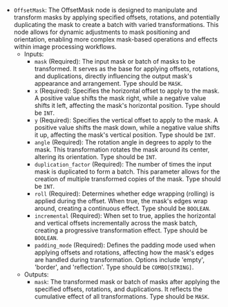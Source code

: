 - `OffsetMask`: The OffsetMask node is designed to manipulate and transform masks by applying specified offsets, rotations, and potentially duplicating the mask to create a batch with varied transformations. This node allows for dynamic adjustments to mask positioning and orientation, enabling more complex mask-based operations and effects within image processing workflows.
    - Inputs:
        - `mask` (Required): The input mask or batch of masks to be transformed. It serves as the base for applying offsets, rotations, and duplications, directly influencing the output mask's appearance and arrangement. Type should be `MASK`.
        - `x` (Required): Specifies the horizontal offset to apply to the mask. A positive value shifts the mask right, while a negative value shifts it left, affecting the mask's horizontal position. Type should be `INT`.
        - `y` (Required): Specifies the vertical offset to apply to the mask. A positive value shifts the mask down, while a negative value shifts it up, affecting the mask's vertical position. Type should be `INT`.
        - `angle` (Required): The rotation angle in degrees to apply to the mask. This transformation rotates the mask around its center, altering its orientation. Type should be `INT`.
        - `duplication_factor` (Required): The number of times the input mask is duplicated to form a batch. This parameter allows for the creation of multiple transformed copies of the mask. Type should be `INT`.
        - `roll` (Required): Determines whether edge wrapping (rolling) is applied during the offset. When true, the mask's edges wrap around, creating a continuous effect. Type should be `BOOLEAN`.
        - `incremental` (Required): When set to true, applies the horizontal and vertical offsets incrementally across the mask batch, creating a progressive transformation effect. Type should be `BOOLEAN`.
        - `padding_mode` (Required): Defines the padding mode used when applying offsets and rotations, affecting how the mask's edges are handled during transformation. Options include 'empty', 'border', and 'reflection'. Type should be `COMBO[STRING]`.
    - Outputs:
        - `mask`: The transformed mask or batch of masks after applying the specified offsets, rotations, and duplications. It reflects the cumulative effect of all transformations. Type should be `MASK`.
